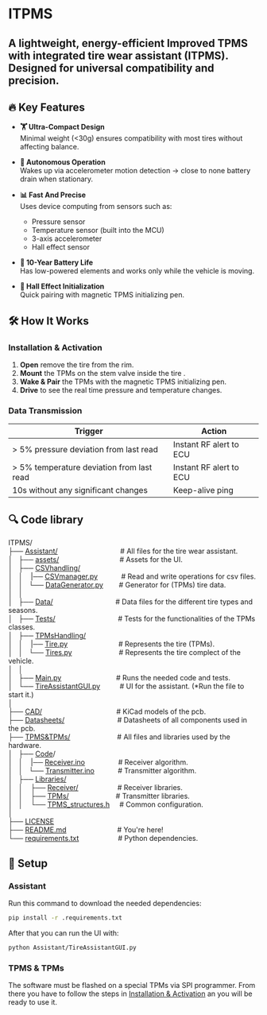 # ITPMS

## A lightweight, energy-efficient **Improved TPMS with integrated tire wear assistant (ITPMS)**. Designed for universal compatibility and precision.

## 🔥 Key Features

- **🏋️ Ultra-Compact Design**  
    Minimal weight (<30g) ensures compatibility with most tires without affecting balance.

- **📡 Autonomous Operation**  
    Wakes up via accelerometer motion detection → close to none battery drain when stationary.

- **📊 Fast And Precise**  
    Uses device computing from sensors such as:
    - Pressure sensor
    - Temperature sensor (built into the MCU)
    - 3-axis accelerometer
    - Hall effect sensor

- **🔋 10-Year Battery Life**  
    Has low-powered elements and works only while the vehicle is moving.

- **🎯 Hall Effect Initialization**  
    Quick pairing with magnetic TPMS initializing pen.

## 🛠 How It Works

### Installation & Activation

1. **Open** remove the tire from the rim.
2. **Mount** the TPMs on the stem valve inside the tire .
3. **Wake & Pair** the TPMs with the magnetic TPMS initializing pen.
4. **Drive** to see the real time pressure and temperature changes.

### Data Transmission

| Trigger                                   | Action                         |
|-------------------------------------------|--------------------------------|
| > 5% pressure deviation from last read    | Instant RF alert to ECU        |
| > 5% temperature deviation from last read | Instant RF alert to ECU        |
| 10s without any significant changes       | Keep-alive ping                |

## 🔍 Code library

ITPMS/  
├── [Assistant/](Assistant/)&nbsp;&nbsp;&nbsp;&nbsp;&nbsp;&nbsp;&nbsp;&nbsp;&nbsp;&nbsp;&nbsp;&nbsp;&nbsp;&nbsp;&nbsp;&nbsp;&nbsp;&nbsp;&nbsp;&nbsp;&nbsp;&nbsp;&nbsp;&nbsp;&nbsp;&nbsp;&nbsp;&nbsp;&nbsp;&nbsp;&nbsp;&nbsp;# All files for the tire wear assistant.  
│&nbsp;&nbsp;&nbsp;├── [assets/](Assistant/assets/)&nbsp;&nbsp;&nbsp;&nbsp;&nbsp;&nbsp;&nbsp;&nbsp;&nbsp;&nbsp;&nbsp;&nbsp;&nbsp;&nbsp;&nbsp;&nbsp;&nbsp;&nbsp;&nbsp;&nbsp;&nbsp;&nbsp;&nbsp;&nbsp;&nbsp;&nbsp;&nbsp;&nbsp;&nbsp;&nbsp;&nbsp;# Assets for the UI.  
│&nbsp;&nbsp;&nbsp;├── [CSVhandling/](Assistant/CSVhandling/)  
│&nbsp;&nbsp;&nbsp;│&nbsp;&nbsp;&nbsp;&nbsp;|── [CSVmanager.py](Assistant/CSVhandling/CSVmanager.py)&nbsp;&nbsp;&nbsp;&nbsp;&nbsp;&nbsp;&nbsp;&nbsp;&nbsp;&nbsp;&nbsp;&nbsp;# Read and write operations for csv files.  
│&nbsp;&nbsp;&nbsp;│&nbsp;&nbsp;&nbsp;└── [DataGenerator.py](Assistant/CSVhandling/DataGenerator.py)&nbsp;&nbsp;&nbsp;&nbsp;&nbsp;&nbsp;&nbsp;&nbsp;# Generator for (TPMs) tire data.  
│&nbsp;&nbsp;&nbsp;│  
│&nbsp;&nbsp;&nbsp;├── [Data/](Assistant/Data/)&nbsp;&nbsp;&nbsp;&nbsp;&nbsp;&nbsp;&nbsp;&nbsp;&nbsp;&nbsp;&nbsp;&nbsp;&nbsp;&nbsp;&nbsp;&nbsp;&nbsp;&nbsp;&nbsp;&nbsp;&nbsp;&nbsp;&nbsp;&nbsp;&nbsp;&nbsp;&nbsp;&nbsp;&nbsp;&nbsp;&nbsp;&nbsp;# Data files for the different tire types and seasons.  
│&nbsp;&nbsp;&nbsp;├── [Tests/](Assistant/Tests/)&nbsp;&nbsp;&nbsp;&nbsp;&nbsp;&nbsp;&nbsp;&nbsp;&nbsp;&nbsp;&nbsp;&nbsp;&nbsp;&nbsp;&nbsp;&nbsp;&nbsp;&nbsp;&nbsp;&nbsp;&nbsp;&nbsp;&nbsp;&nbsp;&nbsp;&nbsp;&nbsp;&nbsp;&nbsp;&nbsp;&nbsp;&nbsp;# Tests for the functionalities of the TPMs classes.  
│&nbsp;&nbsp;&nbsp;├── [TPMsHandling/](Assistant/TPMsHandling/)  
│&nbsp;&nbsp;&nbsp;│&nbsp;&nbsp;&nbsp;&nbsp;|── [Tire.py](Assistant/TPMsHandling/Tire.py)&nbsp;&nbsp;&nbsp;&nbsp;&nbsp;&nbsp;&nbsp;&nbsp;&nbsp;&nbsp;&nbsp;&nbsp;&nbsp;&nbsp;&nbsp;&nbsp;&nbsp;&nbsp;&nbsp;&nbsp;&nbsp;&nbsp;&nbsp;&nbsp;&nbsp;&nbsp;# Represents the tire (TPMs).  
│&nbsp;&nbsp;&nbsp;│&nbsp;&nbsp;&nbsp;└── [Tires.py](Assistant/TPMsHandling/Tires.py)&nbsp;&nbsp;&nbsp;&nbsp;&nbsp;&nbsp;&nbsp;&nbsp;&nbsp;&nbsp;&nbsp;&nbsp;&nbsp;&nbsp;&nbsp;&nbsp;&nbsp;&nbsp;&nbsp;&nbsp;&nbsp;&nbsp;&nbsp;&nbsp;# Represents the tire complect of the vehicle.  
│&nbsp;&nbsp;&nbsp;│  
│&nbsp;&nbsp;&nbsp;├── [Main.py](Assistant/Main.py)&nbsp;&nbsp;&nbsp;&nbsp;&nbsp;&nbsp;&nbsp;&nbsp;&nbsp;&nbsp;&nbsp;&nbsp;&nbsp;&nbsp;&nbsp;&nbsp;&nbsp;&nbsp;&nbsp;&nbsp;&nbsp;&nbsp;&nbsp;&nbsp;&nbsp;&nbsp;&nbsp;&nbsp;# Runs the needed code and tests.  
│&nbsp;&nbsp;&nbsp;└── [TireAssistantGUI.py](Assistant/TireAssistantGUI.py)&nbsp;&nbsp;&nbsp;&nbsp;&nbsp;&nbsp;&nbsp;&nbsp;&nbsp;&nbsp;# UI for the assistant. (*Run the file to start it.)  
│  
├── [CAD/](CAD/)&nbsp;&nbsp;&nbsp;&nbsp;&nbsp;&nbsp;&nbsp;&nbsp;&nbsp;&nbsp;&nbsp;&nbsp;&nbsp;&nbsp;&nbsp;&nbsp;&nbsp;&nbsp;&nbsp;&nbsp;&nbsp;&nbsp;&nbsp;&nbsp;&nbsp;&nbsp;&nbsp;&nbsp;&nbsp;&nbsp;&nbsp;&nbsp;&nbsp;&nbsp;&nbsp;&nbsp;&nbsp;&nbsp;# KiCad models of the pcb.  
├── [Datasheets/](Datasheets/)&nbsp;&nbsp;&nbsp;&nbsp;&nbsp;&nbsp;&nbsp;&nbsp;&nbsp;&nbsp;&nbsp;&nbsp;&nbsp;&nbsp;&nbsp;&nbsp;&nbsp;&nbsp;&nbsp;&nbsp;&nbsp;&nbsp;&nbsp;&nbsp;&nbsp;&nbsp;&nbsp;# Datasheets of all components used in the pcb.  
├── [TPMS&TPMs/](TPMS&TPMs/)&nbsp;&nbsp;&nbsp;&nbsp;&nbsp;&nbsp;&nbsp;&nbsp;&nbsp;&nbsp;&nbsp;&nbsp;&nbsp;&nbsp;&nbsp;&nbsp;&nbsp;&nbsp;&nbsp;&nbsp;&nbsp;&nbsp;&nbsp;&nbsp;# All files and libraries used by the hardware.  
│&nbsp;&nbsp;&nbsp;├── [Code](TPMS&TPMs/Code/)/  
│&nbsp;&nbsp;&nbsp;│&nbsp;&nbsp;&nbsp;&nbsp;|── [Receiver.ino](TPMS&TPMs/Code/Receiver.ino)&nbsp;&nbsp;&nbsp;&nbsp;&nbsp;&nbsp;&nbsp;&nbsp;&nbsp;&nbsp;&nbsp;&nbsp;&nbsp;&nbsp;&nbsp;&nbsp;&nbsp;# Receiver algorithm.  
│&nbsp;&nbsp;&nbsp;│&nbsp;&nbsp;&nbsp;└── [Transmitter.ino](TPMS&TPMs/Code/Transmitter.ino)&nbsp;&nbsp;&nbsp;&nbsp;&nbsp;&nbsp;&nbsp;&nbsp;&nbsp;&nbsp;&nbsp;&nbsp;# Transmitter algorithm.  
│&nbsp;&nbsp;&nbsp;├── [Libraries/](TPMS&TPMs/Libraries/)  
│&nbsp;&nbsp;&nbsp;│&nbsp;&nbsp;&nbsp;&nbsp;├── [Receiver/](TPMS&TPMs/Libraries/Receiver/)&nbsp;&nbsp;&nbsp;&nbsp;&nbsp;&nbsp;&nbsp;&nbsp;&nbsp;&nbsp;&nbsp;&nbsp;&nbsp;&nbsp;&nbsp;&nbsp;&nbsp;&nbsp;&nbsp;&nbsp;# Receiver libraries.  
│&nbsp;&nbsp;&nbsp;│&nbsp;&nbsp;&nbsp;&nbsp;├── [TPMs/](TPMS&TPMs/Libraries/TPMs/)&nbsp;&nbsp;&nbsp;&nbsp;&nbsp;&nbsp;&nbsp;&nbsp;&nbsp;&nbsp;&nbsp;&nbsp;&nbsp;&nbsp;&nbsp;&nbsp;&nbsp;&nbsp;&nbsp;&nbsp;&nbsp;&nbsp;&nbsp;&nbsp;# Transmitter libraries.  
│&nbsp;&nbsp;&nbsp;│&nbsp;&nbsp;&nbsp;&nbsp;└── [TPMS_structures.h](TPMS&TPMs/Libraries/TPMS_structures.h)&nbsp;&nbsp;&nbsp;&nbsp;&nbsp;# Common configuration.  
│  
├── [LICENSE](LICENSE)  
├── [README.md](README.md)&nbsp;&nbsp;&nbsp;&nbsp;&nbsp;&nbsp;&nbsp;&nbsp;&nbsp;&nbsp;&nbsp;&nbsp;&nbsp;&nbsp;&nbsp;&nbsp;&nbsp;&nbsp;&nbsp;&nbsp;&nbsp;&nbsp;&nbsp;&nbsp;&nbsp;&nbsp;# You're here!  
└── [requirements.txt](requirements.txt)&nbsp;&nbsp;&nbsp;&nbsp;&nbsp;&nbsp;&nbsp;&nbsp;&nbsp;&nbsp;&nbsp;&nbsp;&nbsp;&nbsp;&nbsp;&nbsp;&nbsp;&nbsp;&nbsp;&nbsp;# Python dependencies.  

## 🔑 Setup

### Assistant

Run this command to download the needed dependencies:
```sh
pip install -r .requirements.txt
```
After that you can run the UI with:
```sh
python Assistant/TireAssistantGUI.py
```

### TPMS & TPMs

The software must be flashed on a special TPMs via SPI programmer. From there you have to follow the steps in [Installation & Activation](#installation--activation) an you will be ready to use it.